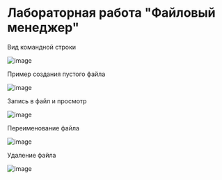 # Лабораторная работа "Файловый менеджер"
Вид командной строки

![image](https://user-images.githubusercontent.com/72358616/141156628-c59d1152-1087-4494-84c4-c6ba4c2859f2.png)

Пример создания пустого файла

![image](https://user-images.githubusercontent.com/72358616/141156734-270f6314-de29-4850-badd-1f2eabe7635b.png)

Запись в файл и просмотр

![image](https://user-images.githubusercontent.com/72358616/141156823-a2954f21-f03c-415b-bde2-f590a25062c5.png)

Переименование файла

![image](https://user-images.githubusercontent.com/72358616/141157102-0c30e046-3e6d-43a3-8a7a-929c32582e86.png)

Удаление файла

![image](https://user-images.githubusercontent.com/72358616/141157008-1e38ce11-923a-4b04-b8af-329497dbee21.png)
